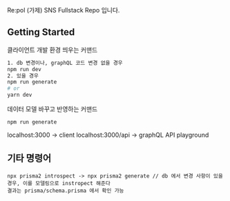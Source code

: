 Re:pol (가제) SNS Fullstack Repo 입니다.

## Getting Started

클라이언트 개발 환경 띄우는 커맨드

```bash
1. db 변경이나, graphQL 코드 변경 없을 경우
npm run dev
2. 있을 경우
npm run generate
# or
yarn dev
```
데이터 모델 바꾸고 반영하는 커맨드

```
npm run generate
```

localhost:3000 -> client
localhost:3000/api -> graphQL API playground

## 기타 명령어

```
npx prisma2 introspect -> npx prisma2 generate // db 에서 변경 사항이 있을 경우, 이를 모델링으로 instropect 해준다
결과는 prisma/schema.prisma 에서 확인 가능
```

